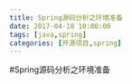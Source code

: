```yaml
---
title: Spring源码分析之环境准备
date: 2017-04-18 10:00:00
tags: [java,spring]
categories: [开源项目,spring]
---
```

#Spring源码分析之环境准备
